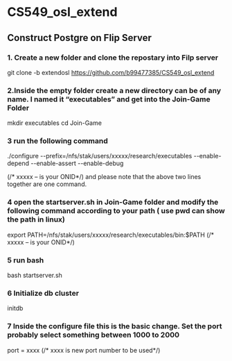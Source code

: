 # CS549_osl_extend

## Construct Postgre on Flip Server

### 1. Create a new folder and clone the repostary into Filp server
git clone -b extendosl https://github.com/b99477385/CS549_osl_extend


### 2.Inside the empty folder create a new directory can be of any name. I named it “executables” and get into the Join-Game Folder
mkdir executables
cd Join-Game


### 3 run the following command 
./configure --prefix=/nfs/stak/users/xxxxx/research/executables --enable-depend --enable-assert --enable-debug

(/* xxxxx – is your ONID*/) and please note that the above two lines together are one command.



### 4 open the startserver.sh in Join-Game folder and modify the following command according to your path ( use pwd can show the path in linux)

export PATH=/nfs/stak/users/xxxxx/research/executables/bin:$PATH
(/* xxxxx – is your ONID*/)

### 5 run bash
bash startserver.sh

### 6 Initialize db cluster
initdb

### 7 Inside the configure file this is the basic change. Set the port probably select something between 1000 to 2000

port = xxxx (/* xxxx is new port number to be used*/)







